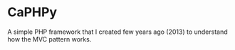 # CaPHPy
A simple PHP framework that I created few years ago (2013) to understand how the MVC pattern works.
